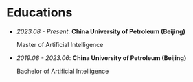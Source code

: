 # Educations
- *2023.08 - Present*: **China University of Petroleum (Beijing)**
  
  Master of Artificial Intelligence

- *2019.08 - 2023.06*: **China University of Petroleum (Beijing)**
  
  Bachelor of Artificial Intelligence
